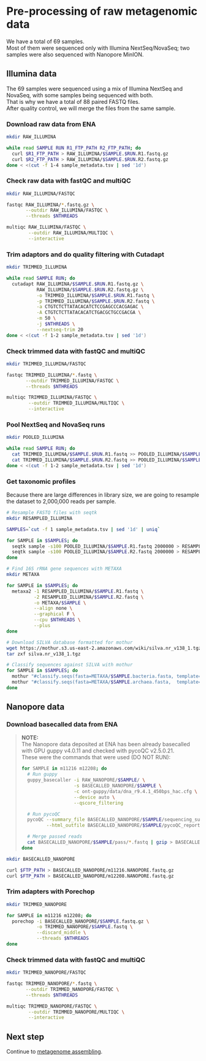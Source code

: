 # Pre-processing of raw metagenomic data

We have a total of 69 samples.  
Most of them were sequenced only with Illumina NextSeq/NovaSeq; two samples were also sequenced with Nanopore MinION.

## Illumina data

The 69 samples were sequenced using a mix of Illumina NextSeq and NovaSeq, with some samples being sequenced with both.  
That is why we have a total of 88 paired FASTQ files.  
After quality control, we will merge the files from the same sample.

### Download raw data from ENA

```bash
mkdir RAW_ILLUMINA

while read SAMPLE RUN R1_FTP_PATH R2_FTP_PATH; do
  curl $R1_FTP_PATH > RAW_ILLUMINA/$SAMPLE.$RUN.R1.fastq.gz
  curl $R2_FTP_PATH > RAW_ILLUMINA/$SAMPLE.$RUN.R2.fastq.gz
done < <(cut -f 1-4 sample_metadata.tsv | sed '1d')
```

### Check raw data with fastQC and multiQC

```bash
mkdir RAW_ILLUMINA/FASTQC

fastqc RAW_ILLUMINA/*.fastq.gz \
       --outdir RAW_ILLUMINA/FASTQC \
       --threads $NTHREADS

multiqc RAW_ILLUMINA/FASTQC \
        --outdir RAW_ILLUMINA/MULTIQC \
        --interactive
```

### Trim adaptors and do quality filtering with Cutadapt

```bash
mkdir TRIMMED_ILLUMINA

while read SAMPLE RUN; do
  cutadapt RAW_ILLUMINA/$SAMPLE.$RUN.R1.fastq.gz \
           RAW_ILLUMINA/$SAMPLE.$RUN.R2.fastq.gz \
           -o TRIMMED_ILLUMINA/$SAMPLE.$RUN.R1.fastq \
           -p TRIMMED_ILLUMINA/$SAMPLE.$RUN.R2.fastq \
           -a CTGTCTCTTATACACATCTCCGAGCCCACGAGAC \
           -A CTGTCTCTTATACACATCTGACGCTGCCGACGA \
           -m 50 \
           -j $NTHREADS \
           --nextseq-trim 20
done < <(cut -f 1-2 sample_metadata.tsv | sed '1d')
```

### Check trimmed data with fastQC and multiQC

```bash
mkdir TRIMMED_ILLUMINA/FASTQC

fastqc TRIMMED_ILLUMINA/*.fastq \
       --outdir TRIMMED_ILLUMINA/FASTQC \
       --threads $NTHREADS

multiqc TRIMMED_ILLUMINA/FASTQC \
        --outdir TRIMMED_ILLUMINA/MULTIQC \
        --interactive
```

### Pool NextSeq and NovaSeq runs

```bash
mkdir POOLED_ILLUMINA

while read SAMPLE RUN; do
  cat TRIMMED_ILLUMINA/$SAMPLE.$RUN.R1.fastq >> POOLED_ILLUMINA/$SAMPLE.R1.fastq
  cat TRIMMED_ILLUMINA/$SAMPLE.$RUN.R2.fastq >> POOLED_ILLUMINA/$SAMPLE.R2.fastq
done < <(cut -f 1-2 sample_metadata.tsv | sed '1d')
```

### Get taxonomic profiles

Because there are large differences in library size, we are going to resample the dataset to 2,000,000 reads per sample.

```bash
# Resample FASTQ files with seqtk
mkdir RESAMPLED_ILLUMINA

SAMPLES=`cut -f 1 sample_metadata.tsv | sed '1d' | uniq`

for SAMPLE in $SAMPLES; do
  seqtk sample -s100 POOLED_ILLUMINA/$SAMPLE.R1.fastq 2000000 > RESAMPLED_ILLUMINA/$SAMPLE.R1.fastq
  seqtk sample -s100 POOLED_ILLUMINA/$SAMPLE.R2.fastq 2000000 > RESAMPLED_ILLUMINA/$SAMPLE.R2.fastq
done

# Find 16S rRNA gene sequences with METAXA
mkdir METAXA

for SAMPLE in $SAMPLES; do
  metaxa2 -1 RESAMPLED_ILLUMINA/$SAMPLE.R1.fastq \
          -2 RESAMPLED_ILLUMINA/$SAMPLE.R2.fastq \
          -o METAXA/$SAMPLE \
          --align none \
          --graphical F \
          --cpu $NTHREADS \
          --plus
done

# Download SILVA database formatted for mothur
wget https://mothur.s3.us-east-2.amazonaws.com/wiki/silva.nr_v138_1.tgz
tar zxf silva.nr_v138_1.tgz

# Classify sequences against SILVA with mothur
for SAMPLE in $SAMPLES; do
  mothur "#classify.seqs(fasta=METAXA/$SAMPLE.bacteria.fasta, template=silva.nr_v138_1.align, taxonomy=silva.nr_v138_1.tax)"
  mothur "#classify.seqs(fasta=METAXA/$SAMPLE.archaea.fasta,  template=silva.nr_v138_1.align, taxonomy=silva.nr_v138_1.tax)"
done
```

## Nanopore data

### Download basecalled data from ENA

> **NOTE:**  
> The Nanopore data deposited at ENA has been already basecalled with GPU guppy v4.0.11 and checked with pycoQC v2.5.0.21.  
> These were the commands that were used (DO NOT RUN):
>
>```bash
> for SAMPLE in m11216 m12208; do
>   # Run guppy
>   guppy_basecaller -i RAW_NANOPORE/$SAMPLE/ \
>                    -s BASECALLED_NANOPORE/$SAMPLE \
>                    -c ont-guppy/data/dna_r9.4.1_450bps_hac.cfg \
>                    --device auto \
>                    --qscore_filtering
>
>   # Run pycoQC
>   pycoQC --summary_file BASECALLED_NANOPORE/$SAMPLE/sequencing_summary.txt \
>          --html_outfile BASECALLED_NANOPORE/$SAMPLE/pycoQC_report.html
>
>   # Merge passed reads
>   cat BASECALLED_NANOPORE/$SAMPLE/pass/*.fastq | gzip > BASECALLED_NANOPORE/$SAMPLE.fastq.gz
> done
>```

```bash
mkdir BASECALLED_NANOPORE

curl $FTP_PATH > BASECALLED_NANOPORE/m11216.NANOPORE.fastq.gz
curl $FTP_PATH > BASECALLED_NANOPORE/m12208.NANOPORE.fastq.gz
```

### Trim adapters with Porechop

```bash
mkdir TRIMMED_NANOPORE

for SAMPLE in m11216 m12208; do
  porechop -i BASECALLED_NANOPORE/$SAMPLE.fastq.gz \
           -o TRIMMED_NANOPORE/$SAMPLE.fastq \
           --discard_middle \
           --threads $NTHREADS
done
```

### Check trimmed data with fastQC and multiQC

```bash
mkdir TRIMMED_NANOPORE/FASTQC

fastqc TRIMMED_NANOPORE/*.fastq \
       --outdir TRIMMED_NANOPORE/FASTQC \
       --threads $NTHREADS

multiqc TRIMMED_NANOPORE/FASTQC \
        --outdir TRIMMED_NANOPORE/MULTIQC \
        --interactive
```

## Next step

Continue to [metagenome assembling](02-assembling.md).
